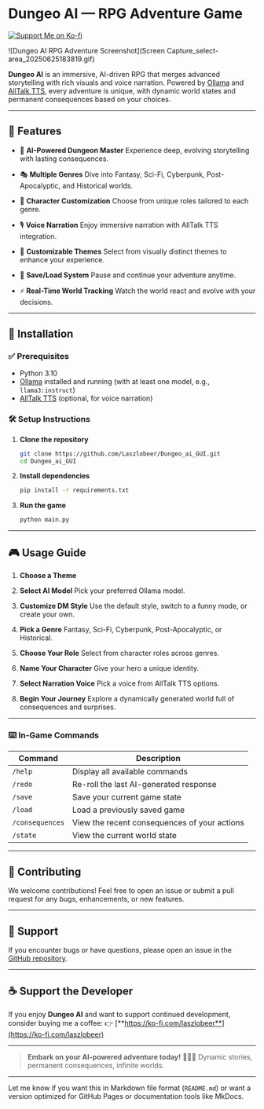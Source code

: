 
# Dungeo AI — RPG Adventure Game

[![Support Me on Ko-fi](https://img.shields.io/badge/Support%20Me%20on-Ko--fi-ff5f5f?style=for-the-badge\&logo=ko-fi\&logoColor=white)](https://ko-fi.com/laszlobeer)

![Dungeo AI RPG Adventure Screenshot](Screen Capture_select-area_20250625183819.gif)

**Dungeo AI** is an immersive, AI-driven RPG that merges advanced storytelling with rich visuals and voice narration. Powered by [Ollama](https://ollama.com/) and [AllTalk TTS](https://github.com/erew123/alltalk_tts), every adventure is unique, with dynamic world states and permanent consequences based on your choices.

---

## 🧩 Features

* 🧙 **AI-Powered Dungeon Master**
  Experience deep, evolving storytelling with lasting consequences.

* 🎭 **Multiple Genres**
  Dive into Fantasy, Sci-Fi, Cyberpunk, Post-Apocalyptic, and Historical worlds.

* 👤 **Character Customization**
  Choose from unique roles tailored to each genre.

* 🎙️ **Voice Narration**
  Enjoy immersive narration with AllTalk TTS integration.

* 🎨 **Customizable Themes**
  Select from visually distinct themes to enhance your experience.

* 💾 **Save/Load System**
  Pause and continue your adventure anytime.

* ⚡ **Real-Time World Tracking**
  Watch the world react and evolve with your decisions.

---

## 🚀 Installation

### ✅ Prerequisites

* Python 3.10
* [Ollama](https://ollama.com/) installed and running (with at least one model, e.g., `llama3:instruct`)
* [AllTalk TTS](https://github.com/erew123/alltalk_tts) (optional, for voice narration)

### 🛠 Setup Instructions

1. **Clone the repository**

   ```bash
   git clone https://github.com/Laszlobeer/Dungeo_ai_GUI.git
   cd Dungeo_ai_GUI
   ```

2. **Install dependencies**

   ```bash
   pip install -r requirements.txt
   ```

3. **Run the game**

   ```bash
   python main.py
   ```

---

## 🎮 Usage Guide

1. **Choose a Theme**
  
2. **Select AI Model**
   Pick your preferred Ollama model.

3. **Customize DM Style**
   Use the default style, switch to a funny mode, or create your own.

4. **Pick a Genre**
   Fantasy, Sci-Fi, Cyberpunk, Post-Apocalyptic, or Historical.

5. **Choose Your Role**
   Select from  character roles across genres.

6. **Name Your Character**
   Give your hero a unique identity.

7. **Select Narration Voice**
   Pick a voice from AllTalk TTS options.

8. **Begin Your Journey**
   Explore a dynamically generated world full of consequences and surprises.

---

### ⌨️ In-Game Commands

| Command         | Description                                  |
| --------------- | -------------------------------------------- |
| `/help`         | Display all available commands               |
| `/redo`         | Re-roll the last AI-generated response       |
| `/save`         | Save your current game state                 |
| `/load`         | Load a previously saved game                 |
| `/consequences` | View the recent consequences of your actions |
| `/state`        | View the current world state                 |

---

## 🤝 Contributing

We welcome contributions!
Feel free to open an issue or submit a pull request for any bugs, enhancements, or new features.



---

## 🛟 Support

If you encounter bugs or have questions, please open an issue in the [GitHub repository](https://github.com/Laszlobeer/Dungeo_ai_GUI/issues).

---

## ☕ Support the Developer

If you enjoy **Dungeo AI** and want to support continued development, consider buying me a coffee:
👉 [**https://ko-fi.com/laszlobeer**](https://ko-fi.com/laszlobeer)

---

> **Embark on your AI-powered adventure today!** 🏰🚀🔮
> Dynamic stories, permanent consequences, infinite worlds.

---

Let me know if you want this in Markdown file format (`README.md`) or want a version optimized for GitHub Pages or documentation tools like MkDocs.

